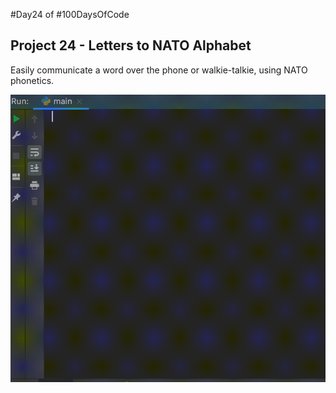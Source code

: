 #Day24 of #100DaysOfCode


## Project 24 - Letters to NATO Alphabet
Easily communicate a word over the phone or walkie-talkie, using NATO phonetics.

![Demo](https://github.com/A3AJAGBE/Letters-to-nato-alphabet/blob/main/letters-to-nato.gif)
